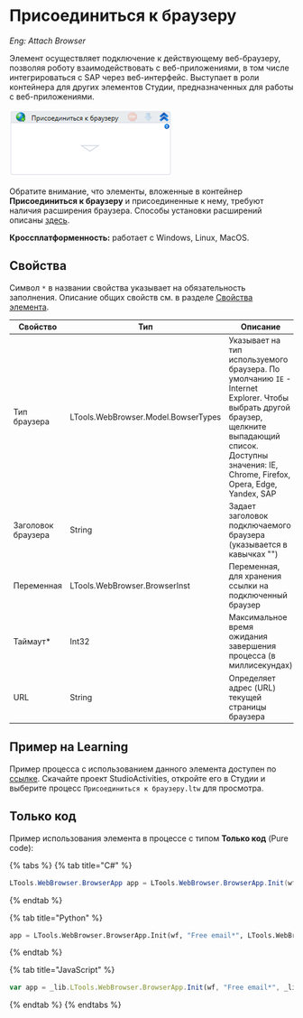 # Присоединиться к браузеру
*Eng: Attach Browser*

Элемент осуществляет подключение к действующему веб-браузеру, позволяя роботу взаимодействовать с веб-приложениями, в том числе интегрироваться с SAP через веб-интерфейс. Выступает в роли контейнера для других элементов Студии, предназначенных для работы с веб-приложениями.

![](<../../../.gitbook/assets/image (403).png>)

Обратите внимание, что элементы, вложенные в контейнер **Присоединиться к браузеру** и присоединенные к нему, требуют наличия расширения браузера. Способы установки расширений описаны [здесь](https://docs.primo-rpa.ru/primo-rpa/primo-studio/settings/plugin-install).

**Кроссплатформенность:** работает с Windows, Linux, MacOS.

## Свойства
Символ `*` в названии свойства указывает на обязательность заполнения. Описание общих свойств см. в разделе [Свойства элемента](https://docs.primo-rpa.ru/primo-rpa/primo-studio/process/elements#svoistva-elementa).

| Свойство           | Тип                                 | Описание                                                                                        |
| ------------------ | ----------------------------------- | ----------------------------------------------------------------------------------------------- |
| Тип браузера       | LTools.WebBrowser.Model.BowserTypes | Указывает на тип используемого браузера. По умолчанию `IE` - Internet Explorer. Чтобы выбрать другой браузер, щелкните выпадающий список. Доступны значения: IE, Chrome, Firefox, Opera, Edge, Yandex, SAP |
| Заголовок браузера | String                              | Задает заголовок подключаемого браузера (указывается в кавычках "")                                                              |
| Переменная         | LTools.WebBrowser.BrowserInst       | Переменная, для хранения ссылки на подключенный браузер                                           |
| Таймаут\*          | Int32                               | Максимальное время ожидания завершения процесса (в миллисекундах)                                              |
| URL                | String                              | Определяет адрес (URL) текущей страницы браузера


## Пример на Learning

Пример процесса с использованием данного элемента доступен по [ссылке](https://github.com/PrimoRPA/Learning/blob/master/StudioActivities/Ru/%D0%91%D1%80%D0%B0%D1%83%D0%B7%D0%B5%D1%80/%D0%9F%D1%80%D0%B8%D1%81%D0%BE%D0%B5%D0%B4%D0%B8%D0%BD%D0%B8%D1%82%D1%8C%D1%81%D1%8F%20%D0%BA%20%D0%B1%D1%80%D0%B0%D1%83%D0%B7%D0%B5%D1%80%D1%83.ltw). Скачайте проект StudioActivities, откройте его в Студии и выберите процесс `Присоединиться к браузеру.ltw` для просмотра.



## Только код
Пример использования элемента в процессе с типом **Только код** (Pure code):

{% tabs %}
{% tab title="C#" %}
```csharp
LTools.WebBrowser.BrowserApp app = LTools.WebBrowser.BrowserApp.Init(wf, "Free email*", LTools.WebBrowser.Model.BrowserTypes_Short.IE);
```
{% endtab %}

{% tab title="Python" %}
```python
app = LTools.WebBrowser.BrowserApp.Init(wf, "Free email*", LTools.WebBrowser.Model.BrowserTypes_Short.IE)
```
{% endtab %}

{% tab title="JavaScript" %}
```javascript
var app = _lib.LTools.WebBrowser.BrowserApp.Init(wf, "Free email*", _lib.LTools.WebBrowser.Model.BrowserTypes_Short.IE);
```
{% endtab %}
{% endtabs %}
